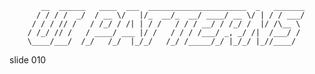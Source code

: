            __  ______   ____  ___  ______________________  _   _______
          / / / /  _/  / __ \/   |/_  __/_  __/ ____/ __ \/ | / / ___/
         / / / // /   / /_/ / /| | / /   / / / __/ / /_/ /  |/ /\__ \
        / /_/ // /   / ____/ ___ |/ /   / / / /___/ _, _/ /|  /___/ /
        \____/___/  /_/   /_/  |_/_/   /_/ /_____/_/ |_/_/ |_//____/

















































































slide 010

